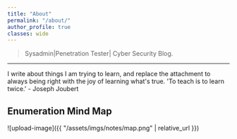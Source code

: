 ```yaml
---
title: "About"
permalink: "/about/"
author_profile: true
classes: wide
---
```


> Sysadmin|Penetration Tester| Cyber Security Blog.

------------------------------------------------------------------------------------------------------------------------------------

I write about things I am trying to learn, and replace the attachment to always being right with the joy of learning what's true. 
'To teach is to learn twice.' - Joseph Joubert

## Enumeration Mind Map
![upload-image]({{ "/assets/imgs/notes/map.png" | relative_url }})




